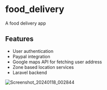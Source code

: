 # food_delivery

A food delivery app

## Features
- User authentication
- Paypal integration
- Google maps API for fetching user address
- Zone based location services
- Laravel backend

![Screenshot_20240118_002844](https://github.com/nicholasekubi/e-food/assets/88411777/08d4008d-185b-466a-8ac7-0b82f91adb01)
